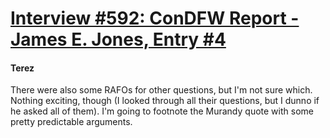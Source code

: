 # [Interview #592: ConDFW Report - James E. Jones, Entry #4](https://www.theoryland.com/intvmain.php?i=592#4)

#### Terez

There were also some RAFOs for other questions, but I'm not sure which. Nothing exciting, though (I looked through all their questions, but I dunno if he asked all of them). I'm going to footnote the Murandy quote with some pretty predictable arguments.

